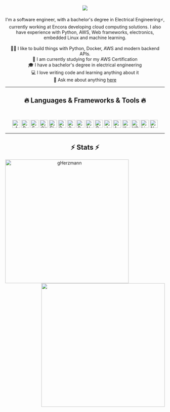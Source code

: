 <h1 align="center">
  <a href="https://git.io/typing-svg">
    <img src="https://readme-typing-svg.herokuapp.com?font=&size=30&duration=3300&color=1EA4FF&center=true&vCenter=true&width=550&height=32&lines=Hello%2C+there!;Nice+to+meet+you!">
  </a>
</h1>

<p align="center">
  I'm a software engineer, with a bachelor's degree in Electrical Engineering⚡, currently working at Encora developing cloud computing solutions. I also have experience with Python, AWS, Web frameworks, electronics, embedded Linux and machine learning.
  <br>
  <br>
  👨‍💻 I like to build things with Python, Docker, AWS and modern backend APIs.
  <br>
  🔬 I am currently studying for my AWS Certification
  <br>
  🎓 I have a bachelor's degree in electrical engineering
  <br>
  💻 I love writing code and learning anything about it
  <br>
  💬 Ask me about anything <a href="https://github.com/gHerzmann/gHerzmann/issues" title="Issues">here</a>
</p>

<hr>
<h2 align="center">🔥 Languages & Frameworks & Tools 🔥</h2>
<br>
<p align="center">
  <img title="AWS" height="25" src="https://img.shields.io/badge/Amazon_AWS-FF9900?style=for-the-badge&logo=amazonaws&logoColor=white">
  <img title="Python" height="25" src="https://img.shields.io/badge/Python-FFD43B?style=for-the-badge&logo=python&logoColor=blue">
  <img title="FastAPI" height="25" src="https://img.shields.io/badge/fastapi-109989?style=for-the-badge&logo=FASTAPI&logoColor=white">
  <img title="Git" height="25" src="https://img.shields.io/badge/GIT-E44C30?style=for-the-badge&logo=git&logoColor=white">
  <img title="Flask" height="25" src="https://img.shields.io/badge/Flask-000000?style=for-the-badge&logo=flask&logoColor=white">
  <img title="Docker" height="25" src="https://img.shields.io/badge/Docker-2CA5E0?style=for-the-badge&logo=docker&logoColor=white">
  <img title="OpenCV" height="25" src="https://img.shields.io/badge/OpenCV-27338e?style=for-the-badge&logo=OpenCV&logoColor=white">
  <img title="Pandas" height="25" src="https://img.shields.io/badge/Pandas-2C2D72?style=for-the-badge&logo=pandas&logoColor=white">
  <img title="Numpy" height="25" src="https://img.shields.io/badge/Numpy-777BB4?style=for-the-badge&logo=numpy&logoColor=white">
  <img title="Pytorch" height="25" src="https://img.shields.io/badge/PyTorch-EE4C2C?style=for-the-badge&logo=PyTorch&logoColor=white">
  <img title="Jupyter" height="25" src="https://img.shields.io/badge/Jupyter-F37626.svg?&style=for-the-badge&logo=Jupyter&logoColor=white">
  <img title="Ansible" height="25" src="https://img.shields.io/badge/ansible-%231A1918.svg?style=for-the-badge&logo=ansible&logoColor=white">
  <img title="Kubernetes" height="25" src="https://img.shields.io/badge/kubernetes-%23326ce5.svg?style=for-the-badge&logo=kubernetes&logoColor=white">
  <img title="VSCode" height="25" src="https://img.shields.io/badge/VSCode-0078D4?style=for-the-badge&logo=visual%20studio%20code&logoColor=white">
  <img title="Linux" height="25" src="https://img.shields.io/badge/Arch_Linux-1793D1?style=for-the-badge&logo=arch-linux&logoColor=white">
  <img title="Neovim" height="25" src="https://img.shields.io/badge/NeoVim-%2357A143.svg?&style=for-the-badge&logo=neovim&logoColor=white">
</p>
<hr>

<h2 align="center">⚡ Stats ⚡</h2>
<p align=center>
  <div align=center>
    <a href="https://github.com/denvercoder1/github-readme-streak-stats" title="Go to Source">
      <img align="left" width=390 src="https://github-readme-streak-stats.herokuapp.com/?user=gHerzmann&theme=react&border=61dafb&hide_border=true" alt="gHerzmann" />
    </a>
    <a href="https://github.com/anuraghazra/github-readme-stats" title="Go to Source">
      <img align="right" width=390 src="https://github-readme-stats.vercel.app/api?username=gHerzmann&show_icons=true&theme=react&border_color=61dafb&hide_border=true&include_all_commits=true&count_private=true"/>
    </a>
  </div>
</p>
